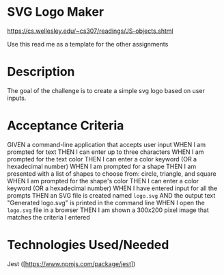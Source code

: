# SVG Logo Maker 


https://cs.wellesley.edu/~cs307/readings/JS-objects.shtml

Use this read me as a template for the other assignments 

# Description 
The goal of the challenge is to create a simple svg logo based on user inputs. 

# Acceptance Criteria 
GIVEN a command-line application that accepts user input
WHEN I am prompted for text
THEN I can enter up to three characters
WHEN I am prompted for the text color
THEN I can enter a color keyword (OR a hexadecimal number)
WHEN I am prompted for a shape
THEN I am presented with a list of shapes to choose from: circle, triangle, and square
WHEN I am prompted for the shape's color
THEN I can enter a color keyword (OR a hexadecimal number)
WHEN I have entered input for all the prompts
THEN an SVG file is created named `logo.svg`
AND the output text "Generated logo.svg" is printed in the command line
WHEN I open the `logo.svg` file in a browser
THEN I am shown a 300x200 pixel image that matches the criteria I entered

# Technologies Used/Needed 
Jest ([https://www.npmjs.com/package/jest])